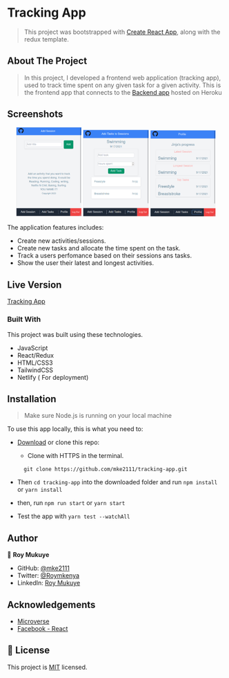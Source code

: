 # Tracking App

> This project was bootstrapped with [Create React App](https://github.com/facebook/create-react-app), along with the redux template.

## About The Project

> In this project, I developed a frontend web application (tracking app), used to track time spent on any given task for a given activity.
> This is the frontend app that connects to the [Backend app](https://github.com/mke2111/tracking-app-api) hosted on Heroku

## Screenshots

<div align='center' class='d-flex'>
  <span align="">
    <img  title='wave' alt='screenshot' src='./two.png' style="width: 30%;">
    <img  title='wave' alt='screenshot' src='./one.png' style="width: 30%;">
    <img  title='wave' alt='screenshot' src='./three.png' style="width: 30%;">
  </span>
</div>

The application features includes:

- Create new activities/sessions.
- Create new tasks and allocate the time spent on the task.
- Track a users perfomance based on their sessions ans tasks.
- Show the user their latest and longest activities.

## Live Version

[Tracking App](https://mke2111-1.netlify.app)

### Built With

This project was built using these technologies.

- JavaScript
- React/Redux
- HTML/CSS3
- TailwindCSS
- Netlify ( For deployment)

## Installation

> Make sure Node.js is running on your local machine

To use this app locally, this is what you need to:

- [Download](https://github.com/mke2111/tracking-app.git) or clone this repo:

  - Clone with HTTPS in the terminal.

  ```
    git clone https://github.com/mke2111/tracking-app.git

  ```

- Then `cd tracking-app` into the downloaded folder and run `npm install` or `yarn install`
- then, run `npm run start` or `yarn start`

- Test the app with `yarn test --watchAll`

## Author

👤 **Roy Mukuye**

- GitHub: [@mke2111](https://github.com/mke2111)
- Twitter: [@Roymkenya](https://twitter.com/Roymkenya)
- LinkedIn: [Roy Mukuye](https://www.linkedin.com/in/roy-mukuye-42b07b1b4)

## Acknowledgements

- [Microverse](https://www.microverse.org/)
- [Facebook - React](https://github.com/facebook/create-react-app)

## 📝 License

This project is [MIT](https://opensource.org/licenses/MIT) licensed.

